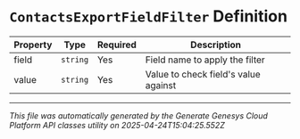 # `ContactsExportFieldFilter` Definition

| Property | Type | Required | Description |
|----------|------|----------|-------------|
| field | `string` | Yes | Field name to apply the filter |
| value | `string` | Yes | Value to check field's value against |

---

*This file was automatically generated by the Generate Genesys Cloud Platform API classes utility on 2025-04-24T15:04:25.552Z*